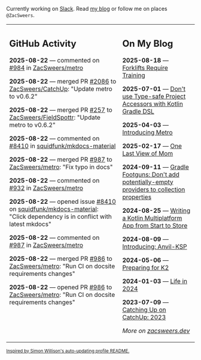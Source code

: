 Currently working on [Slack](https://slack.com/). Read [my blog](https://zacsweers.dev/) or follow me on places `@ZacSweers`.

<table><tr><td valign="top" width="60%">

## GitHub Activity
<!-- githubActivity starts -->
**2025-08-22** — commented on [#984](https://github.com/ZacSweers/metro/pull/984#issuecomment-3215510442) in [ZacSweers/metro](https://github.com/ZacSweers/metro)

**2025-08-22** — merged PR [#2086](https://github.com/ZacSweers/CatchUp/pull/2086) to [ZacSweers/CatchUp](https://github.com/ZacSweers/CatchUp): "Update metro to v0.6.2"

**2025-08-22** — merged PR [#257](https://github.com/ZacSweers/FieldSpottr/pull/257) to [ZacSweers/FieldSpottr](https://github.com/ZacSweers/FieldSpottr): "Update metro to v0.6.2"

**2025-08-22** — commented on [#8410](https://github.com/squidfunk/mkdocs-material/issues/8410#issuecomment-3215441418) in [squidfunk/mkdocs-material](https://github.com/squidfunk/mkdocs-material)

**2025-08-22** — merged PR [#987](https://github.com/ZacSweers/metro/pull/987) to [ZacSweers/metro](https://github.com/ZacSweers/metro): "Fix typo in docs"

**2025-08-22** — commented on [#932](https://github.com/ZacSweers/metro/pull/932#issuecomment-3215408288) in [ZacSweers/metro](https://github.com/ZacSweers/metro)

**2025-08-22** — opened issue [#8410](https://github.com/squidfunk/mkdocs-material/issues/8410) on [squidfunk/mkdocs-material](https://github.com/squidfunk/mkdocs-material): "Click dependency is in conflict with latest mkdocs"

**2025-08-22** — commented on [#987](https://github.com/ZacSweers/metro/pull/987#issuecomment-3215398133) in [ZacSweers/metro](https://github.com/ZacSweers/metro)

**2025-08-22** — merged PR [#986](https://github.com/ZacSweers/metro/pull/986) to [ZacSweers/metro](https://github.com/ZacSweers/metro): "Run CI on docsite requirements changes"

**2025-08-22** — opened PR [#986](https://github.com/ZacSweers/metro/pull/986) to [ZacSweers/metro](https://github.com/ZacSweers/metro): "Run CI on docsite requirements changes"
<!-- githubActivity ends -->
</td><td valign="top" width="40%">

## On My Blog
<!-- blog starts -->
**2025-08-18** — [Forklifts Require Training](https://www.zacsweers.dev/forklifts-require-training/)

**2025-07-01** — [Don't use Type-safe Project Accessors with Kotlin Gradle DSL](https://www.zacsweers.dev/dont-use-type-safe-project-accessors-with-kotlin-gradle-dsl/)

**2025-04-03** — [Introducing Metro](https://www.zacsweers.dev/introducing-metro/)

**2025-02-17** — [One Last View of Mom](https://www.zacsweers.dev/one-last-view-of-mom/)

**2024-09-11** — [Gradle Footguns: Don't add potentially-empty providers to collection properties](https://www.zacsweers.dev/gradle-footgun-adding-empty-providers-to-collection-properties/)

**2024-08-25** — [Writing a Kotlin Multiplatform App from Start to Store](https://www.zacsweers.dev/writing-a-kotlin-multiplatform-app-from-start-to-store/)

**2024-08-09** — [Introducing: Anvil-KSP](https://www.zacsweers.dev/introducing-anvil-ksp/)

**2024-05-06** — [Preparing for K2](https://www.zacsweers.dev/preparing-for-k2/)

**2024-01-03** — [Life in 2024](https://www.zacsweers.dev/life-in-2024/)

**2023-07-09** — [Catching Up on CatchUp: 2023](https://www.zacsweers.dev/catching-up-on-catchup-2023/)
<!-- blog ends -->
_More on [zacsweers.dev](https://zacsweers.dev/)_
</td></tr></table>

<sub><a href="https://simonwillison.net/2020/Jul/10/self-updating-profile-readme/">Inspired by Simon Willison's auto-updating profile README.</a></sub>